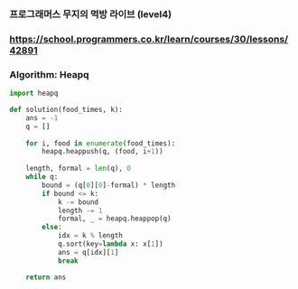### 프로그래머스 무지의 먹방 라이브 (level4)

### https://school.programmers.co.kr/learn/courses/30/lessons/42891
### Algorithm: Heapq

```python
import heapq

def solution(food_times, k):
    ans = -1
    q = []
    
    for i, food in enumerate(food_times):
        heapq.heappush(q, (food, i+1))
    
    length, formal = len(q), 0
    while q:
        bound = (q[0][0]-formal) * length
        if bound <= k:
            k -= bound
            length -= 1
            formal, _ = heapq.heappop(q)
        else:
            idx = k % length
            q.sort(key=lambda x: x[1])
            ans = q[idx][1]
            break

    return ans
```
